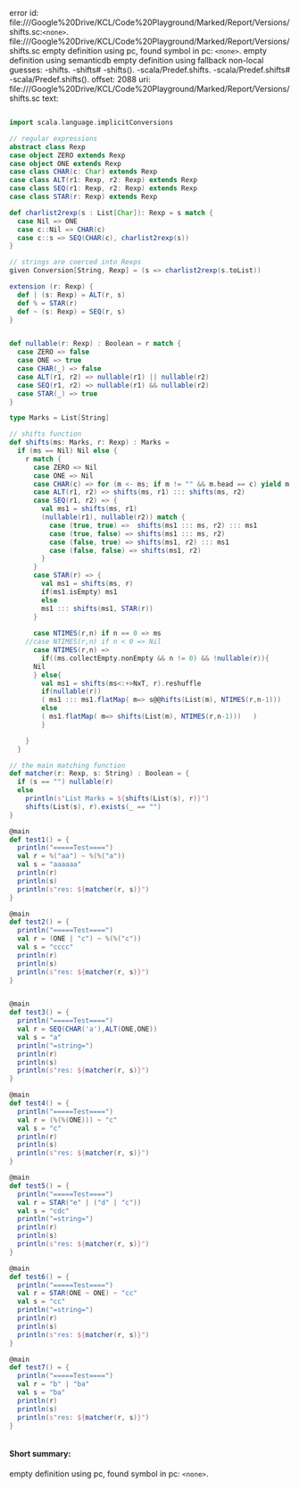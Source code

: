 error id: file://<HOME>/Google%20Drive/KCL/Code%20Playground/Marked/Report/Versions/shifts.sc:`<none>`.
file://<HOME>/Google%20Drive/KCL/Code%20Playground/Marked/Report/Versions/shifts.sc
empty definition using pc, found symbol in pc: `<none>`.
empty definition using semanticdb
empty definition using fallback
non-local guesses:
	 -shifts.
	 -shifts#
	 -shifts().
	 -scala/Predef.shifts.
	 -scala/Predef.shifts#
	 -scala/Predef.shifts().
offset: 2088
uri: file://<HOME>/Google%20Drive/KCL/Code%20Playground/Marked/Report/Versions/shifts.sc
text:
```scala

import scala.language.implicitConversions

// regular expressions
abstract class Rexp
case object ZERO extends Rexp
case object ONE extends Rexp
case class CHAR(c: Char) extends Rexp
case class ALT(r1: Rexp, r2: Rexp) extends Rexp
case class SEQ(r1: Rexp, r2: Rexp) extends Rexp
case class STAR(r: Rexp) extends Rexp

def charlist2rexp(s : List[Char]): Rexp = s match {
  case Nil => ONE
  case c::Nil => CHAR(c)
  case c::s => SEQ(CHAR(c), charlist2rexp(s))
}

// strings are coerced into Rexps
given Conversion[String, Rexp] = (s => charlist2rexp(s.toList))

extension (r: Rexp) {
  def | (s: Rexp) = ALT(r, s)
  def % = STAR(r)
  def ~ (s: Rexp) = SEQ(r, s)
}


def nullable(r: Rexp) : Boolean = r match {
  case ZERO => false
  case ONE => true
  case CHAR(_) => false
  case ALT(r1, r2) => nullable(r1) || nullable(r2)
  case SEQ(r1, r2) => nullable(r1) && nullable(r2)
  case STAR(_) => true
}

type Marks = List[String]

// shifts function 
def shifts(ms: Marks, r: Rexp) : Marks = 
  if (ms == Nil) Nil else {
    r match {
      case ZERO => Nil
      case ONE => Nil
      case CHAR(c) => for (m <- ms; if m != "" && m.head == c) yield m.tail
      case ALT(r1, r2) => shifts(ms, r1) ::: shifts(ms, r2)
      case SEQ(r1, r2) => {
        val ms1 = shifts(ms, r1)
        (nullable(r1), nullable(r2)) match {
          case (true, true) =>  shifts(ms1 ::: ms, r2) ::: ms1
          case (true, false) => shifts(ms1 ::: ms, r2) 
          case (false, true) => shifts(ms1, r2) ::: ms1
          case (false, false) => shifts(ms1, r2)
        }
      }
      case STAR(r) => {
        val ms1 = shifts(ms, r)
        if(ms1.isEmpty) ms1 
        else
        ms1 ::: shifts(ms1, STAR(r)) 
      }
      
      case NTIMES(r,n) if n == 0 => ms
    //case NTIMES(r,n) if n < 0 => Nil
      case NTIMES(r,n) =>
        if((ms.collectEmpty.nonEmpty && n != 0) && !nullable(r)){ 
      Nil
      } else{
        val ms1 = shifts(ms<:+>NxT, r).reshuffle
        if(nullable(r))
        ( ms1 ::: ms1.flatMap( m=> s@@hifts(List(m), NTIMES(r,n-1)))   )
        else
        ( ms1.flatMap( m=> shifts(List(m), NTIMES(r,n-1)))   )
        }

    }
  }

// the main matching function 
def matcher(r: Rexp, s: String) : Boolean = {
  if (s == "") nullable(r)
  else 
    println(s"List Marks = ${shifts(List(s), r)}") 
    shifts(List(s), r).exists(_ == "")
}

@main
def test1() = {
  println("=====Test====")
  val r = %("aa") ~ %(%("a"))
  val s = "aaaaaa"
  println(r)
  println(s)
  println(s"res: ${matcher(r, s)}")
}

@main
def test2() = {
  println("=====Test====")
  val r = (ONE | "c") ~ %(%("c"))
  val s = "cccc"
  println(r)
  println(s)
  println(s"res: ${matcher(r, s)}")
}


@main
def test3() = {
  println("=====Test====")
  val r = SEQ(CHAR('a'),ALT(ONE,ONE))
  val s = "a"
  println("=string=")
  println(r)
  println(s)
  println(s"res: ${matcher(r, s)}")
}

@main
def test4() = {
  println("=====Test====")
  val r = (%(%(ONE))) ~ "c"
  val s = "c"
  println(r)
  println(s)
  println(s"res: ${matcher(r, s)}")
}

@main
def test5() = {
  println("=====Test====")
  val r = STAR("e" | ("d" | "c"))
  val s = "cdc"
  println("=string=")
  println(r)
  println(s)
  println(s"res: ${matcher(r, s)}")
}

@main
def test6() = {
  println("=====Test====")
  val r = STAR(ONE ~ ONE) ~ "cc"
  val s = "cc"
  println("=string=")
  println(r)
  println(s)
  println(s"res: ${matcher(r, s)}")
}

@main
def test7() = {
  println("=====Test====")
  val r = "b" | "ba"
  val s = "ba"
  println(r)
  println(s)
  println(s"res: ${matcher(r, s)}")
}



```


#### Short summary: 

empty definition using pc, found symbol in pc: `<none>`.